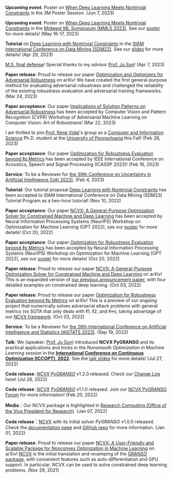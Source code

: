 **Upcoming event**: Poster on [When Deep Learning Meets Nontrivial Constraints](publication/NCVX_exp/MMLS_2023_Poster_Constr_DL.pdf) in the 3M Poster Session. (Jun 7, 2023)

**Upcoming event**: Poster on [When Deep Learning Meets Nontrivial Constraints](publication/NCVX_exp/MMLS_2023_Poster_Constr_DL.pdf) in the [Midwest ML Symposium (MMLS 2023)](https://www.midwest-ml.org/2023/). See our [poster](publication/NCVX_exp/MMLS_Poster.pdf) for more details! (May 16-17, 2023)

**Tutorial** on [Deep Learning with Nontrivial Constraints](https://ncvx.org/tutorials/SDM23.html) in the [SIAM International Conference on Data Mining (SDM23)](https://www.siam.org/conferences/cm/program/minitutorials/sdm23-minitutorials). See our [slides](publication/NCVX_exp/SDM23_Deep_Learning_with_Nontrivial_Constraints.pdf) for more details! (Apr 29, 2023)

[M.S. final defense](publication/NCVX_exp/MS_final_dense.pdf)! Special thanks to my advisor [Prof. Ju Sun](https://sunju.org/)!  (Apr 7, 2023)

**Paper release**: Proud to release our paper [Optimization and Optimizers for Adversarial Robustness](https://arxiv.org/abs/2303.13401) on arXiv! We have created the first general-purpose method for evaluating adversarial robustness and challenged the reliability of the existing robustness evaluation and adversarial training frameworks. (Mar 24, 2023)

**Paper acceptance**: Our paper [Implications of Solution Patterns on Adversarial Robustness](https://robustart.github.io/long_paper/39.pdf) has been accepted by Computer Vision and Pattern Recognition (CVPR) Workshop of Adversarial Machine Learning on Computer Vision: Art of Robustness! (Mar 22, 2023)

I am thrilled to join [Prof. René Vidal](http://vision.jhu.edu/rvidal.html)'s group as a [Computer and Information Science](https://www.cis.upenn.edu/) Ph.D. student at the [University of Pennsylvania](https://www.upenn.edu/) this Fall! (Feb 28, 2023)

**Paper acceptance**: Our paper [Optimization for Robustness Evaluation beyond ℓp Metrics](https://arxiv.org/abs/2210.00621) has been accepted by IEEE International Conference on Acoustics, Speech and Signal Processing (ICASSP 2023)! (Feb 16, 2023)

**Service**: To be a Reviewer for [the 39th Conference on Uncertainty in Artificial Intelligence (UAI 2023)](https://www.auai.org/uai2023/). (Feb 4, 2023)

**Tutorial**: Our tutorial proposal [Deep Learning with Nontrivial Constraints](publication/NCVX_exp/2023_SDM_PyGRANSO_Tutorial.pdf) has been accepted to SIAM International Conference on Data Mining (SDM23) Tutorial Program as a two-hour tutorial! (Nov 10, 2022)

**Paper acceptance**: Our paper [NCVX: A General-Purpose Optimization Solver for Constrained Machine and Deep Learning](https://arxiv.org/abs/2210.00973) has been accepted by Neural Information Processing Systems (NeurIPS) Workshop on Optimization for Machine Learning (OPT 2022), see our [poster](publication/NCVX_exp/NCVX_poster.png) for more details! (Oct 20, 2022)

**Paper acceptance**: Our paper [Optimization for Robustness Evaluation beyond ℓp Metrics](https://arxiv.org/abs/2210.00621) has been accepted by Neural Information Processing Systems (NeurIPS) Workshop on Optimization for Machine Learning (OPT 2022), see our [poster](publication/Robustness/robustness_poster.png) for more details! (Oct 20, 2022)

**Paper release**: Proud to release our paper [NCVX: A General-Purpose Optimization Solver for Constrained Machine and Deep Learning](https://arxiv.org/abs/2210.00973) on arXiv! This is an expanded version of [our previous announcement paper](https://arxiv.org/abs/2111.13984), with four detailed examples on constrained deep learning. (Oct 03, 2022)

**Paper release**: Proud to release our paper [Optimization for Robustness Evaluation beyond ℓp Metrics](https://arxiv.org/abs/2210.00621) on arXiv! This is a preview of our ongoing project that numerically solves adversarial attack problems with general metrics (vs SOTA that only deals with ℓ1, ℓ2, and ℓ∞), taking advantage of our [NCVX framework](https://ncvx.org/). (Oct 03, 2022)

**Service**: To be a Reviewer for [the 26th International Conference on Artificial Intelligence and Statistics (AISTATS 2023)](https://aistats.org/aistats2023/). (Sep 19, 2022)

**Talk**: We (speaker: [Prof. Ju Sun](https://sunju.org/)) introduced **NCVX PyGRANSO** and its practical applications and tricks in the *Nonsmooth Optimization in Machine Learning session* in the [**International Conference on Continuous Optimization (ICCOPT), 2022**](https://iccopt2022.lehigh.edu/). See the [talk slides](publication/NCVX_exp/ICCOPT22-NCVX.pdf) for more details! (Jul 27, 2022)

**Code release**: [*NCVX*](https://github.com/sun-umn/NCVX) [*PyGRANSO*](https://github.com/sun-umn/PyGRANSO) v1.2.0 released. Check our [Change Log](https://github.com/sun-umn/PyGRANSO/blob/main/CHANGELOG.md) here! (Jul 26, 2022)

**Code release**: [*NCVX*](https://github.com/sun-umn/NCVX) [*PyGRANSO*](https://github.com/sun-umn/PyGRANSO) v1.1.0 released. Join our [NCVX PyGRANSO Forum](https://groups.google.com/a/umn.edu/g/ncvx) for more information! (Feb 20, 2022)

**Media**：Our NCVX package is highlighted in [Research Computing (Office of the Vice President for Research)](https://rc.umn.edu/project/building-numerical-optimization-software). (Jan 07, 2022)

**Code release**：[NCVX](https://github.com/sun-umn/NCVX) with its initial solver *PyGRANSO* v1.0.0 released. Check the [documentation page](https://ncvx.org/) and [GitHub repo](https://github.com/sun-umn/NCVX) for more information. (Jan 01, 2022)

**Paper release**: Proud to release our paper [NCVX: A User-Friendly and Scalable Package for Nonconvex Optimization in Machine Learning](https://arxiv.org/abs/2111.13984) on arXiv! [NCVX](https://ncvx.org/) is the initial translation and revamping of the [GRANSO package](http://www.timmitchell.com/software/GRANSO/), with convenient features such as auto-differentiation and GPU support. In particular, NCVX can be used to solve constrained deep learning problems. (Nov 29, 2021)
